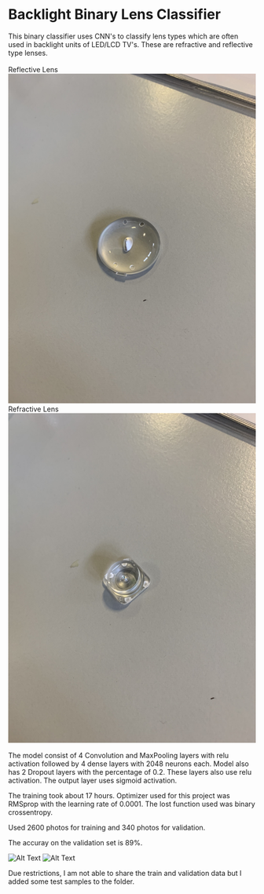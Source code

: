 # Backlight Binary Lens Classifier

This binary classifier uses CNN's to classify lens types which are often used in backlight units of LED/LCD TV's. These are refractive and reflective type lenses. <br/><br/>
Reflective Lens![Alt Text](https://github.com/CalciumNitrade/Binary-Backlight-Lens-Classifier/blob/main/reflective_1.JPG)
Refractive Lens![Alt Text](https://github.com/CalciumNitrade/Binary-Backlight-Lens-Classifier/blob/main/refractive_1.JPG)

The model consist of 4 Convolution and MaxPooling layers with relu activation followed by 4 dense layers with 2048 neurons each. Model also has 2 Dropout layers with the percentage of 0.2. These layers also use relu activation. The output layer uses sigmoid activation.

The training took about 17 hours. Optimizer used for this project was RMSprop with the learning rate of 0.0001. The lost function used was binary crossentropy. <br/>

Used 2600 photos for training and 340 photos for validation.

The accuray on the validation set is 89%.

![Alt Text](https://github.com/CalciumNitrade/Backlight-Lens-Classifier/blob/main/train.png)
![Alt Text](https://github.com/CalciumNitrade/Backlight-Lens-Classifier/blob/main/validat.png)

Due restrictions, I am not able to share the train and validation data but I added some test samples to the folder.
